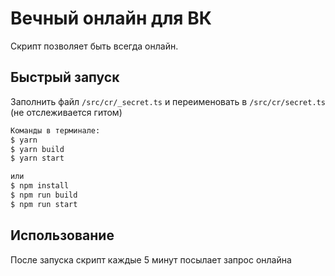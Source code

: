 # Вечный онлайн для ВК

Скрипт позволяет быть всегда онлайн.

## Быстрый запуск

Заполнить файл `/src/cr/_secret.ts` и переименовать в `/src/cr/secret.ts` (не отслеживается гитом)

```bash
Команды в терминале:
$ yarn
$ yarn build
$ yarn start

или
$ npm install
$ npm run build
$ npm run start
```

## Использование

После запуска скрипт каждые 5 минут посылает запрос онлайна
